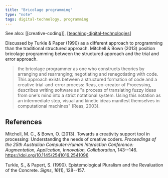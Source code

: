 ```yaml
---
title: "Bricolage programming"
type: "note"
tags: digital-technology, programming
---
```


See also: [[creative-coding]], [[teaching-digital-technologies]]

Discussed by Turkle & Paper (1990) as a different approach to programming than the traditional structured approach. Mitchell & Bown (2013) position bricolage programming between the structured approach and the trial and error approach.

> the bricolage programmer as one who constructs theories by arranging and rearranging; negotiating and renegotiating with code. This approach exists between a structured formation of code and a creative trial-and-error process: Reas, co-creator of Processing, describes writing software as "a process of translating fuzzy ideas from one's mind into a strict notational system. Using this notation as an intermediate step, visual and kinetic ideas manifest themselves in computational machines" (Reas, 2003).

## References

Mitchell, M. C., & Bown, O. (2013). Towards a creativity support tool in processing: Understanding the needs of creative coders. *Proceedings of the 25th Australian Computer-Human Interaction Conference: Augmentation, Application, Innovation, Collaboration*, 143--146. <https://doi.org/10.1145/2541016.2541096>

Turkle, S., & Papert, S. (1990). Epistemological Pluralism and the Revaluation of the Concrete. *Signs*, *16*(1), 128--157.

[//begin]: # "Autogenerated link references for markdown compatibility"
[digital-art]: digital-art "digital-art"
[teaching-digital-technologies]: teaching-digital-technologies "Teaching Digital Technologies"
[//end]: # "Autogenerated link references"